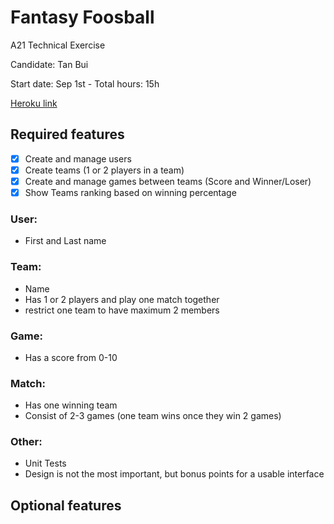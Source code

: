 # Fantasy Foosball

A21 Technical Exercise

Candidate: Tan Bui

Start date: Sep 1st - Total hours: 15h

[Heroku link](https://fantasy-foosball-a21.herokuapp.com/)



## Required features

- [x] Create and manage users
- [x] Create teams (1 or 2 players in a team)
- [x] Create and manage games between teams (Score and Winner/Loser)
- [x] Show Teams ranking based on winning percentage

### User:

- First and Last name

### Team:

- Name
- Has 1 or 2 players and play one match together
- restrict one team to have maximum 2 members

### Game:

- Has a score from 0-10

### Match:

- Has one winning team
- Consist of 2-3 games (one team wins once they win 2 games)

### Other:
- Unit Tests
- Design is not the most important, but bonus points for a usable interface


## Optional features

